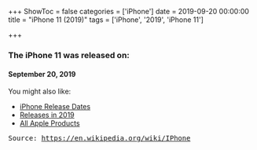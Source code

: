 +++
ShowToc = false
categories = ['iPhone']
date = 2019-09-20 00:00:00
title = "iPhone 11 (2019)"
tags = ['iPhone', '2019', 'iPhone 11']

+++

### The iPhone 11 was released on: 
#### September 20, 2019


<!--more-->


    
You might also like:

- [iPhone Release Dates](https://AppleReleaseDate.com//categories/iphone/)
- [Releases in 2019](https://AppleReleaseDate.com//tags/2019/)
- [All Apple Products](https://AppleReleaseDate.com//categories/)



<kbd> Source: https://en.wikipedia.org/wiki/IPhone</kbd>

